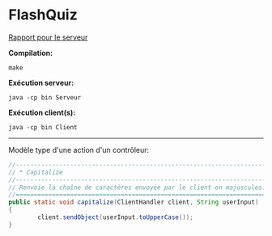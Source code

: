 # FlashQuiz

[Rapport pour le serveur](https://gist.github.com/FildasPA/b159860ab0877b423079701f133985b5)


__Compilation:__

```
make
```

__Exécution serveur:__

```
java -cp bin Serveur
```

__Exécution client(s):__

```
java -cp bin Client
```

---

Modèle type d'une action d'un contrôleur:

```java
//---------------------------------------------------------------------------
// * Capitalize
//---------------------------------------------------------------------------
// Renvoie la chaîne de caractères envoyée par le client en majuscules.
//===========================================================================
public static void capitalize(ClientHandler client, String userInput)
{
		client.sendObject(userInput.toUpperCase());
}
```
